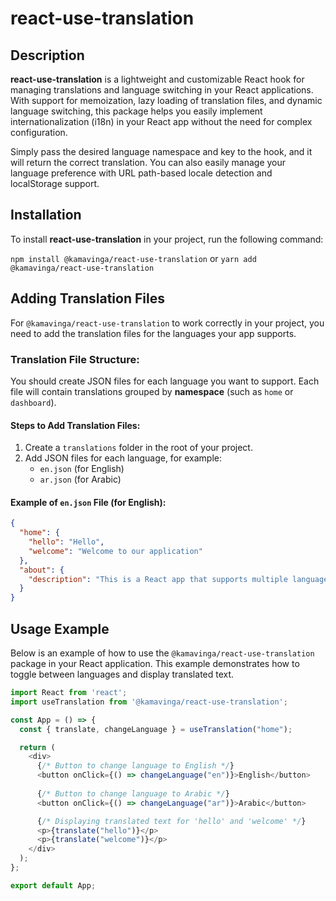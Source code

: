 # react-use-translation

## Description

**react-use-translation** is a lightweight and customizable React hook for managing translations and language switching in your React applications. With support for memoization, lazy loading of translation files, and dynamic language switching, this package helps you easily implement internationalization (i18n) in your React app without the need for complex configuration.

Simply pass the desired language namespace and key to the hook, and it will return the correct translation. You can also easily manage your language preference with URL path-based locale detection and localStorage support.

## Installation

To install **react-use-translation** in your project, run the following command:
 
```npm install @kamavinga/react-use-translation```
or
```yarn add @kamavinga/react-use-translation```


## Adding Translation Files

For `@kamavinga/react-use-translation` to work correctly in your project, you need to add the translation files for the languages your app supports.

### Translation File Structure:

You should create JSON files for each language you want to support. Each file will contain translations grouped by **namespace** (such as `home` or `dashboard`).

#### Steps to Add Translation Files:

1. Create a `translations` folder in the root of your project.
2. Add JSON files for each language, for example:
   - `en.json` (for English)
   - `ar.json` (for Arabic)

#### Example of `en.json` File (for English):

```json
{
  "home": {
    "hello": "Hello",
    "welcome": "Welcome to our application"
  },
  "about": {
    "description": "This is a React app that supports multiple languages."
  }
}
```

## Usage Example

Below is an example of how to use the `@kamavinga/react-use-translation` package in your React application. This example demonstrates how to toggle between languages and display translated text.

```javascript
import React from 'react';
import useTranslation from '@kamavinga/react-use-translation';

const App = () => {
  const { translate, changeLanguage } = useTranslation("home");

  return (
    <div>
      {/* Button to change language to English */}
      <button onClick={() => changeLanguage("en")}>English</button>
      
      {/* Button to change language to Arabic */}
      <button onClick={() => changeLanguage("ar")}>Arabic</button>

      {/* Displaying translated text for 'hello' and 'welcome' */}
      <p>{translate("hello")}</p>
      <p>{translate("welcome")}</p>
    </div>
  );
};

export default App;
